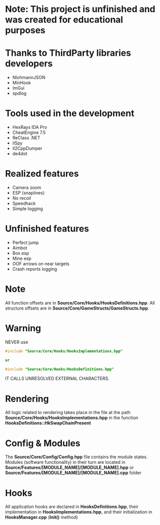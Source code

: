 # Note: This project is unfinished and was created for educational purposes

# Thanks to ThirdParty libraries developers
* NlohmannJSON
* MinHook
* ImGui
* spdlog

# Tools used in the development
* HexRays IDA Pro
* CheatEngine 7.5
* ReClass .NET
* ilSpy
* Il2CppDumper
* de4dot

# Realized features
* Camera zoom
* ESP (snaplines)
* No recoil
* Speedhack
* Simple logging

# Unfinished features
* Perfect jump
* Aimbot
* Box esp
* Mine esp
* OOF arrows on near targets
* Crash reports logging

# Note
All function offsets are in **Source/Core/Hooks/HooksDefinitions.hpp**.
All structure offsets are in **Source/Core/GameStructs/GameStructs.hpp**.

# Warning
NEVER use 
```c++
#include "Source/Core/Hooks/HooksImplementations.hpp"

or

#include "Source/Core/Hooks/HooksDefinitions.hpp"
```
IT CALLS UNRESOLVED EXTERNAL CHARACTERS.

# Rendering
All logic related to rendering takes place in the file at the path **Source/Core/Hooks/HooksImplementations.hpp** in the function **HooksDefinitions::HkSwapChainPresent**

# Config & Modules
The **Source/Core/Config/Config.hpp** file contains the module states. Modules (software functionality) in their turn are located in **Source/Features/[MODULE_NAME]/[MODULE_NAME].hpp** or **Source/Features/[MODULE_NAME]/[MODULE_NAME].cpp** folder

# Hooks
All application hooks are declared in **HooksDefinitions.hpp**, their implementation in **HooksImplementations.hpp**, and their initialization in **HooksManager.cpp** (**Init()** method)

